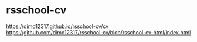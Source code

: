 # rsschool-cv
https://dimo12317.github.io/rsschool-cv/cv
https://github.com/dimo12317/rsschool-cv/blob/rsschool-cv-html/index.html
